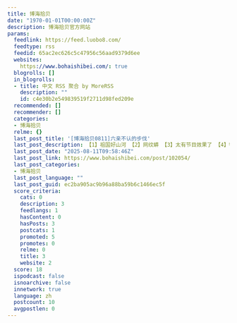 ```yaml
---
title: 博海拾贝
date: "1970-01-01T00:00:00Z"
description: 博海拾贝官方网站
params:
  feedlink: https://feed.luobo8.com/
  feedtype: rss
  feedid: 65ac2ec626c5c47956c56aad9379d6ee
  websites:
    https://www.bohaishibei.com/: true
  blogrolls: []
  in_blogrolls:
  - title: 中文 RSS 聚合 by MoreRSS
    description: ""
    id: c4e30b2e549839519f2711d98fed209e
  recommended: []
  recommender: []
  categories:
  - 博海拾贝
  relme: {}
  last_post_title: '[博海拾贝0811]六亲不认的步伐'
  last_post_description: 【1】祖国好山河 【2】网纹蟒 【3】太有节目效果了 【4】特斯拉进入印度以后：车机受到挑战 【5】既不了解现在的动迁政策，也对钱没概念
  last_post_date: "2025-08-11T09:58:46Z"
  last_post_link: https://www.bohaishibei.com/post/102054/
  last_post_categories:
  - 博海拾贝
  last_post_language: ""
  last_post_guid: ec2ba905ac9b96a88ba59b6c1466ec5f
  score_criteria:
    cats: 0
    description: 3
    feedlangs: 1
    hasContent: 0
    hasPosts: 3
    postcats: 1
    promoted: 5
    promotes: 0
    relme: 0
    title: 3
    website: 2
  score: 18
  ispodcast: false
  isnoarchive: false
  innetwork: true
  language: zh
  postcount: 10
  avgpostlen: 0
---
```

